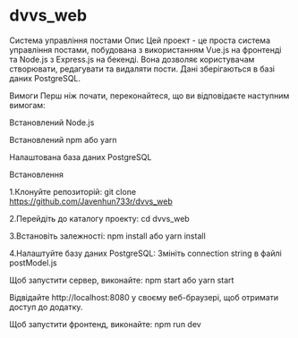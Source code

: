 # dvvs_web
Система управління постами
Опис
Цей проект - це проста система управління постами, побудована з використанням Vue.js на фронтенді та Node.js з Express.js на бекенді. Вона дозволяє користувачам створювати, редагувати та видаляти пости. Дані зберігаються в базі даних PostgreSQL.

Вимоги
Перш ніж почати, переконайтеся, що ви відповідаєте наступним вимогам:


Встановлений Node.js

Встановлений npm або yarn

Налаштована база даних PostgreSQL

Встановлення

1.Клонуйте репозиторій:
git clone https://github.com/Javenhun733r/dvvs_web

2.Перейдіть до каталогу проекту:
cd dvvs_web

3.Встановіть залежності:
npm install
 або
yarn install

4.Налаштуйте базу даних PostgreSQL:
Змініть connection string в файлі postModel.js

Щоб запустити сервер, виконайте:
npm start
 або
yarn start

Відвідайте http://localhost:8080 у своєму веб-браузері, щоб отримати доступ до додатку.

Щоб запустити фронтенд, виконайте:
npm run dev
